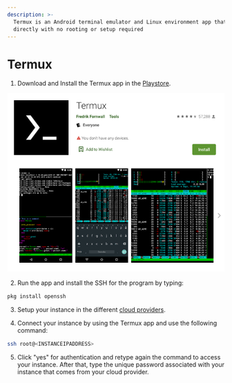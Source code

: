 ```yaml
---
description: >-
  Termux is an Android terminal emulator and Linux environment app that works
  directly with no rooting or setup required
---
```


# Termux

1. Download and Install the Termux app in the [Playstore](https://play.google.com/store/apps/details?id=com.termux&hl=en).

![](../../../../.gitbook/assets/image%20%28138%29.png)

2. Run the app and install the SSH for the program by typing:

```bash
pkg install openssh
```

3. Setup your instance in the different [cloud providers](../../cloud-setup/).

4. Connect your instance by using the Termux app and use the following command:

```bash
ssh root@<INSTANCEIPADDRESS>
```

5. Click "yes" for authentication and retype again the command to access your instance. After that, type the unique password associated with your instance that comes from your cloud provider.

